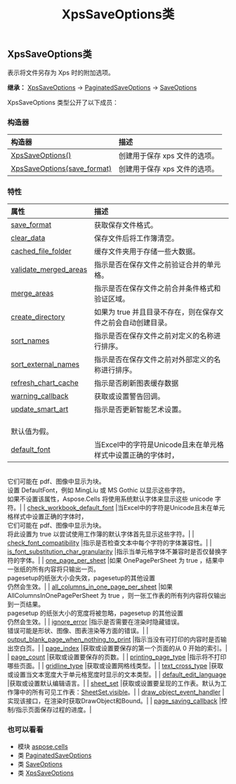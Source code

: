﻿---
title: XpsSaveOptions类
second_title: Aspose.Cells for Python via .NET API 参考资料
description:
type: docs
weight: 1730
url: /zh/python-net/aspose.cells/xpssaveoptions/
is_root: false
---
##  XpsSaveOptions类
表示将文件另存为 Xps 时的附加选项。



**继承：** [XpsSaveOptions](/cells/python-net/aspose.cells/xpssaveoptions) → 
[PaginatedSaveOptions](/cells/python-net/aspose.cells/paginatedsaveoptions) → 
[SaveOptions](/cells/zh/python-net/aspose.cells/saveoptions)



XpsSaveOptions 类型公开了以下成员：

### 构造器
|构造器|描述|
| :- | :- |
| [XpsSaveOptions()](/cells/zh/python-net/aspose.cells/xpssaveoptions/__init__/#) |创建用于保存 xps 文件的选项。|
| [XpsSaveOptions(save_format)](/cells/zh/python-net/aspose.cells/xpssaveoptions/__init__/#SaveFormat) |创建用于保存 xps 文件的选项。|


### 特性
|属性|描述|
| :- | :- |
| [save_format](/cells/zh/python-net/aspose.cells/xpssaveoptions/save_format) |获取保存文件格式。|
| [clear_data](/cells/zh/python-net/aspose.cells/xpssaveoptions/clear_data) |保存文件后将工作簿清空。|
| [cached_file_folder](/cells/zh/python-net/aspose.cells/xpssaveoptions/cached_file_folder) |缓存文件夹用于存储一些大数据。|
| [validate_merged_areas](/cells/zh/python-net/aspose.cells/xpssaveoptions/validate_merged_areas) |指示是否在保存文件之前验证合并的单元格。|
| [merge_areas](/cells/zh/python-net/aspose.cells/xpssaveoptions/merge_areas) |指示是否在保存文件之前合并条件格式和验证区域。|
| [create_directory](/cells/zh/python-net/aspose.cells/xpssaveoptions/create_directory) |如果为 true 并且目录不存在，则在保存文件之前会自动创建目录。|
| [sort_names](/cells/zh/python-net/aspose.cells/xpssaveoptions/sort_names) |指示是否在保存文件之前对定义的名称进行排序。|
| [sort_external_names](/cells/zh/python-net/aspose.cells/xpssaveoptions/sort_external_names) |指示是否在保存文件之前对外部定义的名称进行排序。|
| [refresh_chart_cache](/cells/zh/python-net/aspose.cells/xpssaveoptions/refresh_chart_cache) |指示是否刷新图表缓存数据|
| [warning_callback](/cells/zh/python-net/aspose.cells/xpssaveoptions/warning_callback) |获取或设置警告回调。|
| [update_smart_art](/cells/zh/python-net/aspose.cells/xpssaveoptions/update_smart_art) |指示是否更新智能艺术设置。<br/>默认值为假。|
| [default_font](/cells/zh/python-net/aspose.cells/xpssaveoptions/default_font) |当Excel中的字符是Unicode且未在单元格样式中设置正确的字体时，<br/>它们可能在 pdf、图像中显示为块。<br/>设置 DefaultFont，例如 MingLiu 或 MS Gothic 以显示这些字符。<br/>如果不设置该属性，Aspose.Cells 将使用系统默认字体来显示这些 unicode 字符。|
| [check_workbook_default_font](/cells/zh/python-net/aspose.cells/xpssaveoptions/check_workbook_default_font) |当Excel中的字符是Unicode且未在单元格样式中设置正确的字体时，<br/>它们可能在 pdf、图像中显示为块。<br/>将此设置为 true 以尝试使用工作簿的默认字体首先显示这些字符。|
| [check_font_compatibility](/cells/zh/python-net/aspose.cells/xpssaveoptions/check_font_compatibility) |指示是否检查文本中每个字符的字体兼容性。|
| [is_font_substitution_char_granularity](/cells/zh/python-net/aspose.cells/xpssaveoptions/is_font_substitution_char_granularity) |指示当单元格字体不兼容时是否仅替换字符的字体。|
| [one_page_per_sheet](/cells/zh/python-net/aspose.cells/xpssaveoptions/one_page_per_sheet) |如果 OnePagePerSheet 为 true ，结果中一张纸的所有内容将只输出一页。<br/> pagesetup的纸张大小会失效，pagesetup的其他设置<br/>仍然会生效。|
| [all_columns_in_one_page_per_sheet](/cells/zh/python-net/aspose.cells/xpssaveoptions/all_columns_in_one_page_per_sheet) |如果 AllColumnsInOnePagePerSheet 为 true ，则一张工作表的所有列内容将仅输出到一页结果。<br/> pagesetup 的纸张大小的宽度将被忽略，pagesetup 的其他设置<br/>仍然会生效。|
| [ignore_error](/cells/zh/python-net/aspose.cells/xpssaveoptions/ignore_error) |指示是否需要在渲染时隐藏错误。<br/>错误可能是形状、图像、图表渲染等方面的错误。|
| [output_blank_page_when_nothing_to_print](/cells/zh/python-net/aspose.cells/xpssaveoptions/output_blank_page_when_nothing_to_print) |指示当没有可打印的内容时是否输出空白页。|
| [page_index](/cells/zh/python-net/aspose.cells/xpssaveoptions/page_index) |获取或设置要保存的第一个页面的从 0 开始的索引。|
| [page_count](/cells/zh/python-net/aspose.cells/xpssaveoptions/page_count) |获取或设置要保存的页数。|
| [printing_page_type](/cells/zh/python-net/aspose.cells/xpssaveoptions/printing_page_type) |指示将不打印哪些页面。|
| [gridline_type](/cells/zh/python-net/aspose.cells/xpssaveoptions/gridline_type) |获取或设置网格线类型。|
| [text_cross_type](/cells/zh/python-net/aspose.cells/xpssaveoptions/text_cross_type) |获取或设置当文本宽度大于单元格宽度时显示的文本类型。|
| [default_edit_language](/cells/zh/python-net/aspose.cells/xpssaveoptions/default_edit_language) |获取或设置默认编辑语言。|
| [sheet_set](/cells/zh/python-net/aspose.cells/xpssaveoptions/sheet_set) |获取或设置要呈现的工作表。默认为工作簿中的所有可见工作表：[SheetSet.visible](/cells/zh/python-net/aspose.cells.rendering/sheetset#visible)。|
| [draw_object_event_handler](/cells/zh/python-net/aspose.cells/xpssaveoptions/draw_object_event_handler) |实现该接口，在渲染时获取DrawObject和Bound。|
| [page_saving_callback](/cells/zh/python-net/aspose.cells/xpssaveoptions/page_saving_callback) |控制/指示页面保存过程的进度。|



### 也可以看看
* 模块 [aspose.cells](..)
* 类 [PaginatedSaveOptions](/cells/zh/python-net/aspose.cells/paginatedsaveoptions)
* 类 [SaveOptions](/cells/zh/python-net/aspose.cells/saveoptions)
* 类 [XpsSaveOptions](/cells/zh/python-net/aspose.cells/xpssaveoptions)
